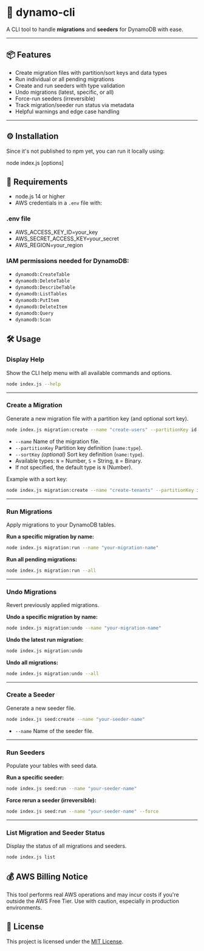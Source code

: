 # 🚀 dynamo-cli

 A CLI tool to handle **migrations** and **seeders** for DynamoDB with ease.

---

## 📦 Features

- Create migration files with partition/sort keys and data types  
- Run individual or all pending migrations  
- Create and run seeders with type validation  
- Undo migrations (latest, specific, or all)  
- Force-run seeders (irreversible)  
- Track migration/seeder run status via metadata  
- Helpful warnings and edge case handling  

---

## ⚙️ Installation

Since it's not published to npm yet, you can run it locally using:


 node index.js <command> [options]

##  🧪 Requirements

-  node.js 14 or higher  
- AWS credentials in a `.env` file with:  

### .env file

- AWS_ACCESS_KEY_ID=your_key
- AWS_SECRET_ACCESS_KEY=your_secret
- AWS_REGION=your_region


### IAM permissions needed for DynamoDB:  

- `dynamodb:CreateTable`  
- `dynamodb:DeleteTable`  
- `dynamodb:DescribeTable`
- `dynamodb:ListTables`  
- `dynamodb:PutItem`  
- `dynamodb:DeleteItem`  
- `dynamodb:Query`
- `dynamodb:Scan`



## 🛠️ Usage

### Display Help

Show the CLI help menu with all available commands and options.
```bash
node index.js --help
```

---

### Create a Migration

Generate a new migration file with a partition key (and optional sort key).
```bash
node index.js migration:create --name "create-users" --partitionKey id:N
```
- `--name` Name of the migration file.
- `--partitionKey` Partition key definition (`name:type`).
- `--sortKey` *(optional)* Sort key definition (`name:type`).
- Available types: `N` = Number, `S` = String, `B` = Binary.
- If not specified, the default type is `N` (Number).


Example with a sort key:
```bash
node index.js migration:create --name "create-tenants" --partitionKey id:N --sortKey tenantId:S
```

---

### Run Migrations

Apply migrations to your DynamoDB tables.

**Run a specific migration by name:**
```bash
node index.js migration:run --name "your-migration-name"
```

**Run all pending migrations:**
```bash
node index.js migration:run --all
```

---

### Undo Migrations

Revert previously applied migrations.

**Undo a specific migration by name:**
```bash
node index.js migration:undo --name "your-migration-name"
```

**Undo the latest run migration:**
```bash
node index.js migration:undo
```

**Undo all migrations:**
```bash
node index.js migration:undo --all
```

---

### Create a Seeder

Generate a new seeder file.
```bash
node index.js seed:create --name "your-seeder-name"
```
- `--name` Name of the seeder file.

---

### Run Seeders

Populate your tables with seed data.

**Run a specific seeder:**
```bash
node index.js seed:run --name "your-seeder-name"
```

**Force rerun a seeder (irreversible):**
```bash
node index.js seed:run --name "your-seeder-name" --force
```

---

### List Migration and Seeder Status

Display the status of all migrations and seeders.
```bash
node index.js list
```

## 💰 AWS Billing Notice

This tool performs real AWS operations and may incur costs if you're outside the AWS Free Tier. Use with caution, especially in production environments.

## 📃 License

This project is licensed under the [MIT License](./LICENSE).